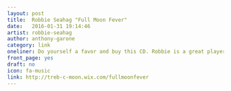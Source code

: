```yaml
---
layout: post
title:  Robbie Seahag "Full Moon Fever"
date:   2016-01-31 19:14:46
artist: robbie-seahag
author: anthony-garone
category: link
oneliner: Do yourself a favor and buy this CD. Robbie is a great player, a great man, and a great loaf of bread.
front_page: yes
draft: no
icon: fa-music
link: http://treb-c-moon.wix.com/fullmoonfever
---
```

